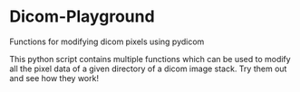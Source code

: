 # Dicom-Playground
Functions for modifying dicom pixels using pydicom

This python script contains multiple functions which can be used to modify all the pixel data of a given directory of a dicom image stack.
Try them out and see how they work!
